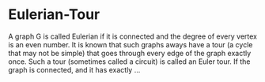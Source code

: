 # Eulerian-Tour
A graph G is called Eulerian if it is connected and the degree of every vertex is an even number. It is known that such graphs aways have a tour (a cycle that may not be simple) that goes through every edge of the graph exactly once. Such a tour (sometimes called a circuit) is called an Euler tour. If the graph is connected, and it has exactly ...
